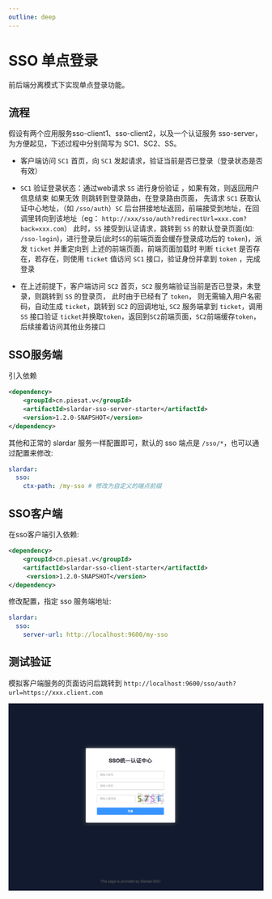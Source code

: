 ```yaml
---
outline: deep
---
```


# SSO 单点登录

前后端分离模式下实现单点登录功能。

## 流程
假设有两个应用服务sso-client1、sso-client2，以及一个认证服务 sso-server，为方便起见，下述过程中分别简写为 SC1、SC2、SS。

- 客户端访问 `SC1` 首页，向 `SC1` 发起请求，验证当前是否已登录（登录状态是否有效）
- `SC1` 验证登录状态：通过web请求 `SS` 进行身份验证 ，如果有效，则返回用户信息结束
如果无效 则跳转到登录路由，在登录路由页面， 先请求 `SC1` 获取认证中心地址，（如 `/sso/auth`）`SC` 后台拼接地址返回，前端接受到地址，在回调里转向到该地址（eg： `http://xxx/sso/auth?redirectUrl=xxx.com?back=xxx.com`）
此时，`SS` 接受到认证请求，跳转到 `SS` 的默认登录页面(如: `/sso-login`)，进行登录后(此时`SS`的前端页面会缓存登录成功后的 `token`)，派发 `ticket` 并重定向到 上述的前端页面，前端页面加载时 判断 `ticket` 是否存在，若存在，则使用 `ticket` 值访问 `SC1` 接口，验证身份并拿到 `token` ，完成登录

- 在上述前提下，客户端访问 `SC2` 首页，`SC2` 服务端验证当前是否已登录，未登录，则跳转到 `SS` 的登录页， 此时由于已经有了 `token`， 则无需输入用户名密码，自动生成 `ticket`，跳转到 `SC2` 的回调地址, `SC2` 服务端拿到 `ticket`，调用 `SS` 接口验证 `ticket`并换取`token`，返回到`SC2`前端页面，`SC2`前端缓存`token`，后续接着访问其他业务接口

## SSO服务端
引入依赖

```xml
<dependency>
    <groupId>cn.piesat.v</groupId>
    <artifactId>slardar-sso-server-starter</artifactId>
    <version>1.2.0-SNAPSHOT</version>
</dependency>
```

其他和正常的 slardar 服务一样配置即可，默认的 sso 端点是 `/sso/*`，也可以通过配置来修改:

```yaml
slardar:
  sso:
    ctx-path: /my-sso # 修改为自定义的端点前缀
```

## SSO客户端
在sso客户端引入依赖:

```xml
<dependency>
    <groupId>cn.piesat.v</groupId>
    <artifactId>slardar-sso-client-starter</artifactId>
     <version>1.2.0-SNAPSHOT</version>
</dependency>
```
修改配置，指定 sso 服务端地址:

```yaml
slardar:
  sso:
    server-url: http://localhost:9600/my-sso
```


## 测试验证

模拟客户端服务的页面访问后跳转到 `http://localhost:9600/sso/auth?url=https://xxx.client.com`

![sso](/images/sso_login.png)

